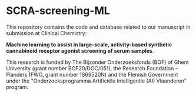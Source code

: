 # SCRA-screening-ML

This repository contains the code and database related to our manuscript in submission at Clinical Chemistry:

**Machine learning to assist in large-scale, activity-based synthetic cannabinoid receptor agonist screening of serum samples**. 

This research is funded by The Bijzonder Onderzoeksfonds (BOF) of Ghent University (grant number BOF20/DOC/051), the Research Foundation – Flanders (FWO, grant number 1S69520N) and the Flemish Government under the "Onderzoeksprogramma Artificiële Intelligentie (AI) Vlaanderen" program.
